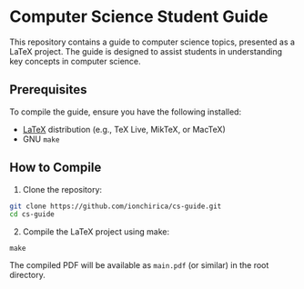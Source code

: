 # Computer Science Student Guide

This repository contains a guide to computer science topics, presented
as a LaTeX project. The guide is designed to assist students in
understanding key concepts in computer science.

## Prerequisites

To compile the guide, ensure you have the following installed:

- [LaTeX](https://www.latex-project.org/get/) distribution (e.g., TeX Live, MikTeX, or MacTeX)
- GNU `make`

## How to Compile

1. Clone the repository:
```bash
git clone https://github.com/ionchirica/cs-guide.git
cd cs-guide 
```

2. Compile the LaTeX project using make:
``` shell
make
```

The compiled PDF will be available as `main.pdf` (or similar) in the root directory.
